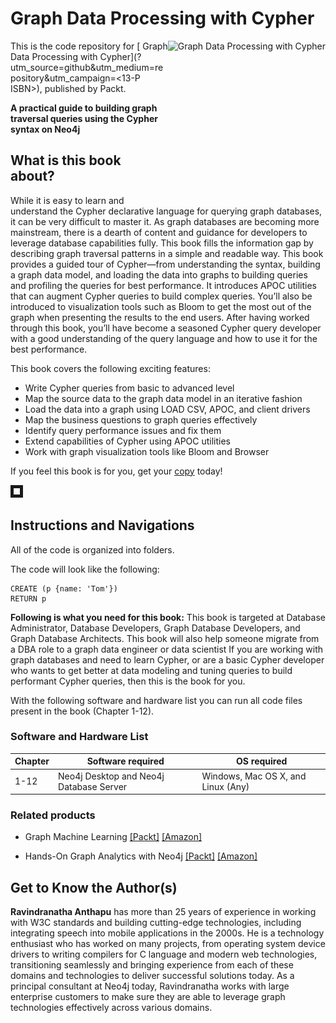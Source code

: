 # Graph Data Processing with Cypher

<a href="<Packtpub book link>?utm_source=github&utm_medium=repository&utm_campaign=<13-P ISBN>"><img src="https://static.packt-cdn.com/products/<13-P ISBN>/cover/smaller" alt="Graph Data Processing with Cypher" height="256px" align="right"></a>

This is the code repository for [ Graph Data Processing with Cypher](<Packtpub book link>?utm_source=github&utm_medium=repository&utm_campaign=<13-P ISBN>), published by Packt.

**A practical guide to building graph traversal queries using the Cypher syntax on Neo4j**

## What is this book about?
While it is easy to learn and understand the Cypher declarative language for querying graph databases, it can be very difficult to master it. As graph databases are becoming more mainstream, there is a dearth of content and guidance for developers to leverage database capabilities fully. This book fills the information gap by describing graph traversal patterns in a simple and readable way. This book provides a guided tour of Cypher—from understanding the syntax, building a graph data model, and loading the data into graphs to building queries and profiling the queries for best performance. It introduces APOC utilities that can augment Cypher queries to build complex queries. You’ll also be introduced to visualization tools such as Bloom to get the most out of the graph when presenting the results to the end users.
After having worked through this book, you’ll have become a seasoned Cypher query developer with a good understanding of the query language and how to use it for the best performance.

This book covers the following exciting features: 
* Write Cypher queries from basic to advanced level
* Map the source data to the graph data model in an iterative fashion
* Load the data into a graph using LOAD CSV, APOC, and client drivers
* Map the business questions to graph queries effectively
* Identify query performance issues and fix them
* Extend capabilities of Cypher using APOC utilities
* Work with graph visualization tools like Bloom and Browser	

If you feel this book is for you, get your [copy](https://www.amazon.com/dp/1804611077) today!

<a href="https://www.packtpub.com/?utm_source=github&utm_medium=banner&utm_campaign=GitHubBanner"><img src="https://raw.githubusercontent.com/PacktPublishing/GitHub/master/GitHub.png" alt="https://www.packtpub.com/" border="5" /></a>

## Instructions and Navigations
All of the code is organized into folders.

The code will look like the following:
```
CREATE (p {name: 'Tom'})
RETURN p
```

**Following is what you need for this book:**
This book is targeted at Database Administrator, Database Developers, Graph Database Developers, and Graph Database Architects. This book will also help someone migrate from a DBA role to a graph data engineer or data scientist
If you are working with graph databases and need to learn Cypher, or are a basic Cypher developer who wants to get better at data modeling and tuning queries to build performant Cypher queries, then this is the book for you.

With the following software and hardware list you can run all code files present in the book (Chapter 1-12).

### Software and Hardware List

| Chapter  | Software required                                                                    | OS required                        |
| -------- | -------------------------------------------------------------------------------------| -----------------------------------|
|  		1-12 | Neo4j Desktop and Neo4j Database Server  							                              | Windows, Mac OS X, and Linux (Any) |

### Related products <Other books you may enjoy>
* Graph Machine Learning [[Packt]](https://www.packtpub.com/product/graph-machine-learning/9781800204492) [[Amazon]](https://www.amazon.com/dp/1800204493)

* Hands-On Graph Analytics with Neo4j [[Packt]](https://www.packtpub.com/product/hands-on-graph-analytics-with-neo4j/9781839212611?_ga=2.164659007.1855619319.1669697710-1347501151.1654864057) [[Amazon]](https://www.amazon.com/dp/1839212616)

## Get to Know the Author(s)
**Ravindranatha Anthapu** has more than 25 years of experience in working with W3C standards and building cutting-edge technologies, including integrating speech into mobile applications in the 2000s. He is a technology enthusiast who has worked on many projects, from operating system device drivers to writing compilers for C language and modern web technologies, transitioning seamlessly and bringing experience from each of these domains and technologies to deliver successful solutions today. As a principal consultant at Neo4j today, Ravindranatha works with large enterprise customers to make sure they are able to leverage graph technologies effectively across various domains.
